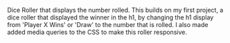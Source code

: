 Dice Roller that displays the number rolled. This builds on my first project, a dice roller that displayed the winner in the h1, by changing the h1 display from 'Player X Wins' or 'Draw' to the number that is rolled. I also made added media queries to the CSS to make this roller responsive.

